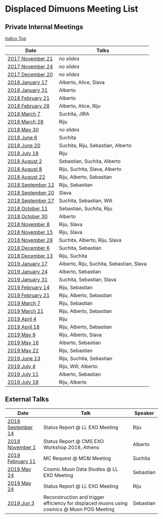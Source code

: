 # Displaced Dimuons Meeting List

## Private Internal Meetings

[Indico Top](https://indico.cern.ch/category/5798/)

Date | Talks
---|---
[2017  November 21](https://indico.cern.ch/event/682989/) | _no slides_  
[2017  November 24](https://indico.cern.ch/event/683927/) | _no slides_  
[2017  December 20](https://indico.cern.ch/event/689041/) | _no slides_  
[2018   January 17](https://indico.cern.ch/event/696373/) | Alberto, Alice, Slava  
[2018   January 31](https://indico.cern.ch/event/701860/) | Alberto  
[2018  February 21](https://indico.cern.ch/event/707329/) | Alberto  
[2018  February 28](https://indico.cern.ch/event/709661/) | Alberto, Alice, Riju  
[2018     March  7](https://indico.cern.ch/event/712082/) | Suchita, JIRA  
[2018     March 28](https://indico.cern.ch/event/718012/) | Riju
[2018       May 30](https://indico.cern.ch/event/733199/) | _no slides_
[2018      June  6](https://indico.cern.ch/event/734969/) | Suchita
[2018      June 20](https://indico.cern.ch/event/738503/) | Suchita, Riju, Sebastian, Alberto
[2018      July 18](https://indico.cern.ch/event/745126/) | Riju
[2018    August  2](https://indico.cern.ch/event/748030/) | Sebastian, Suchita, Alberto
[2018    August  8](https://indico.cern.ch/event/749253/) | Riju, Suchita, Slava, Alberto
[2018    August 22](https://indico.cern.ch/event/751540/) | Riju, Alberto, Sebastian
[2018 September 12](https://indico.cern.ch/event/756774/) | Riju, Sebastian
[2018 September 20](https://indico.cern.ch/event/759160/) | Slava
[2018 September 27](https://indico.cern.ch/event/760948/) | Suchita, Sebastian, Will
[2018   October 11](https://indico.cern.ch/event/764384/) | Sebastian, Suchita, Riju
[2018   October 30](https://indico.cern.ch/event/769407/) | Alberto
[2018  November  8](https://indico.cern.ch/event/772072/) | Riju, Slava
[2018  November 15](https://indico.cern.ch/event/774324/) | Riju, Slava
[2018  November 29](https://indico.cern.ch/event/777535/) | Suchita, Alberto, Riju, Slava
[2018  December  6](https://indico.cern.ch/event/779388/) | Suchita, Sebastian
[2018  December 13](https://indico.cern.ch/event/781147/) | Riju, Suchita
[2019   January 17](https://indico.cern.ch/event/790353/) | Alberto, Riju, Suchita, Sebastian, Slava
[2019   January 24](https://indico.cern.ch/event/792621/) | Alberto, Sebastian
[2019   January 31](https://indico.cern.ch/event/794936/) | Suchita, Sebastian, Slava
[2019  February 14](https://indico.cern.ch/event/798959/) | Riju, Sebastian
[2019  February 21](https://indico.cern.ch/event/800782/) | Riju, Alberto, Sebastian
[2019     March  7](https://indico.cern.ch/event/804260/) | Riju, Sebastian
[2019     March 21](https://indico.cern.ch/event/807968/) | Riju, Alberto, Sebastian
[2019     April  4](https://indico.cern.ch/event/811831/) | Riju
[2019     April 18](https://indico.cern.ch/event/815040/) | Riju, Alberto, Sebastian
[2019       May  9](https://indico.cern.ch/event/819804/) | Riju, Alberto, Slava
[2019       May 16](https://indico.cern.ch/event/821429/) | Alberto, Sebastian
[2019       May 22](https://indico.cern.ch/event/822766/) | Riju, Sebastian
[2019      June 13](https://indico.cern.ch/event/828116/) | Riju, Suchita, Sebastian
[2019      July  4](https://indico.cern.ch/event/832981/) | Riju, Will, Alberto
[2019      July 11](https://indico.cern.ch/event/834612/) | Alberto, Sebastian
[2019      July 18](https://indico.cern.ch/event/836144/) | Riju, Alberto

## External Talks

Date | Talk | Speaker
---|---|---
[2018 September 14](https://indico.cern.ch/event/754333/) | Status Report @ LL EXO Meeting                                                             | Riju
[2018  November  1](https://indico.cern.ch/event/754758/) | Status Report @ CMS EXO Workshop 2018, Athens                                              | Alberto
[2019  February 11](https://indico.cern.ch/event/794061/) | MC Request @ MC&I Meeting                                                                  | Suchita
[2019       May 24](https://indico.cern.ch/event/820277/) | Cosmic Muon Data Studies @ LL EXO Meeting                                                  | Sebastian
[2019       May 24](https://indico.cern.ch/event/820277/) | Status Report @ LL EXO Meeting                                                             | Riju
[2019       Jun  3](https://indico.cern.ch/event/824625/) | Reconstruction and trigger efficiency for displaced muons using cosmics @ Muon POG Meeting | Sebastian
